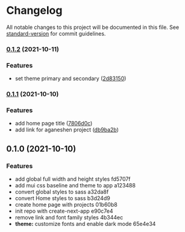 # Changelog

All notable changes to this project will be documented in this file. See [standard-version](https://github.com/conventional-changelog/standard-version) for commit guidelines.

### [0.1.2](https://github.com/akshayganeshen/aganeshen.com/compare/v0.1.1...v0.1.2) (2021-10-11)


### Features

* set theme primary and secondary ([2d83150](https://github.com/akshayganeshen/aganeshen.com/commit/2d83150cc6927d1d4cc84e1d7e06eb5bf7bb5de4))

### [0.1.1](https://github.com/akshayganeshen/aganeshen.com/compare/v0.1.0...v0.1.1) (2021-10-10)


### Features

* add home page title ([7806d0c](https://github.com/akshayganeshen/aganeshen.com/commit/7806d0c263eb20fa53353f5dc1402335d9953266))
* add link for aganeshen project ([db9ba2b](https://github.com/akshayganeshen/aganeshen.com/commit/db9ba2b8238dc91d47b2aca672c06e03da0584d1))

## 0.1.0 (2021-10-10)


### Features

* add global full width and height styles fd5707f
* add mui css baseline and theme to app a123488
* convert global styles to sass a32da8f
* convert Home styles to sass b3d24d9
* create home page with projects 01b60b8
* init repo with create-next-app e90c7e4
* remove link and font family styles 4b344ec
* **theme:** customize fonts and enable dark mode 65e4e34
